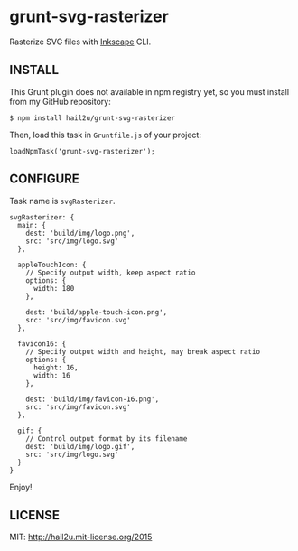 grunt-svg-rasterizer
====================

Rasterize SVG files with [Inkscape][1] CLI.


INSTALL
-------

This Grunt plugin does not available in npm registry yet, so you must install
from my GitHub repository:

    $ npm install hail2u/grunt-svg-rasterizer

Then, load this task in `Gruntfile.js` of your project:

    loadNpmTask('grunt-svg-rasterizer');


CONFIGURE
---------

Task name is `svgRasterizer`.

    svgRasterizer: {
      main: {
        dest: 'build/img/logo.png',
        src: 'src/img/logo.svg'
      },

      appleTouchIcon: {
        // Specify output width, keep aspect ratio
        options: {
          width: 180
        },

        dest: 'build/apple-touch-icon.png',
        src: 'src/img/favicon.svg'
      },

      favicon16: {
        // Specify output width and height, may break aspect ratio
        options: {
          height: 16,
          width: 16
        },

        dest: 'build/img/favicon-16.png',
        src: 'src/img/favicon.svg'
      },

      gif: {
        // Control output format by its filename
        dest: 'build/img/logo.gif',
        src: 'src/img/logo.svg'
      }
    }

Enjoy!


LICENSE
-------

MIT: http://hail2u.mit-license.org/2015


[1]: http://inkscape.org/
